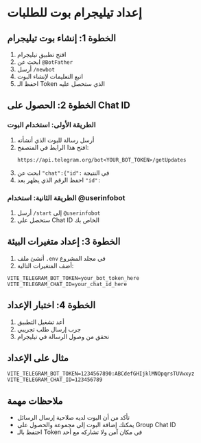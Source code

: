 # إعداد تيليجرام بوت للطلبات

## الخطوة 1: إنشاء بوت تيليجرام

1. افتح تطبيق تيليجرام
2. ابحث عن `@BotFather`
3. أرسل `/newbot`
4. اتبع التعليمات لإنشاء البوت
5. احفظ الـ Token الذي ستحصل عليه

## الخطوة 2: الحصول على Chat ID

### الطريقة الأولى: استخدام البوت
1. أرسل رسالة للبوت الذي أنشأته
2. افتح هذا الرابط في المتصفح:
   ```
   https://api.telegram.org/bot<YOUR_BOT_TOKEN>/getUpdates
   ```
3. ابحث عن `"chat":{"id":` في النتيجة
4. احفظ الرقم الذي يظهر بعد `"id":`

### الطريقة الثانية: استخدام @userinfobot
1. أرسل `/start` إلى `@userinfobot`
2. ستحصل على Chat ID الخاص بك

## الخطوة 3: إعداد متغيرات البيئة

1. أنشئ ملف `.env` في مجلد المشروع
2. أضف المتغيرات التالية:

```env
VITE_TELEGRAM_BOT_TOKEN=your_bot_token_here
VITE_TELEGRAM_CHAT_ID=your_chat_id_here
```

## الخطوة 4: اختبار الإعداد

1. أعد تشغيل التطبيق
2. جرب إرسال طلب تجريبي
3. تحقق من وصول الرسالة في تيليجرام

## مثال على الإعداد

```env
VITE_TELEGRAM_BOT_TOKEN=1234567890:ABCdefGHIjklMNOpqrsTUVwxyz
VITE_TELEGRAM_CHAT_ID=123456789
```

## ملاحظات مهمة

- تأكد من أن البوت لديه صلاحية إرسال الرسائل
- يمكنك إضافة البوت إلى مجموعة والحصول على Group Chat ID
- احتفظ بالـ Token في مكان آمن ولا تشاركه مع أحد
